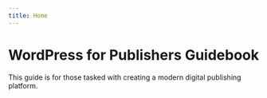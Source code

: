 ```yaml
---
title: Home
---
```


# WordPress for Publishers Guidebook

This guide is for those tasked with creating a modern digital publishing platform.
